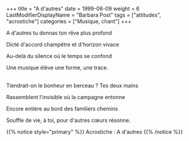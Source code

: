 +++
title = "A d'autres"
date = 1999-06-09
weight = 6
LastModifierDisplayName = "Barbara Post"
tags = ["attitudes", "acrostiche"]
categories = ["Musique, chant"]
+++

A d'autres tu donnas ton rêve plus profond

Dicté d'accord champêtre et d'horizon vivace

Au-delà du silence où le temps se confond

Une musique élève une forme, une trace.

 \
Tiendrait-on le bonheur en berceau ? Tes deux mains

Rassemblent l'invisible où la campagne entonne

Encore entière au bord des familiers chemins

Souffle de vie, à toi, pour d'autres cœurs résonne.

{{% notice style="primary" %}}
Acrostiche : A d'autres
{{% /notice %}}
